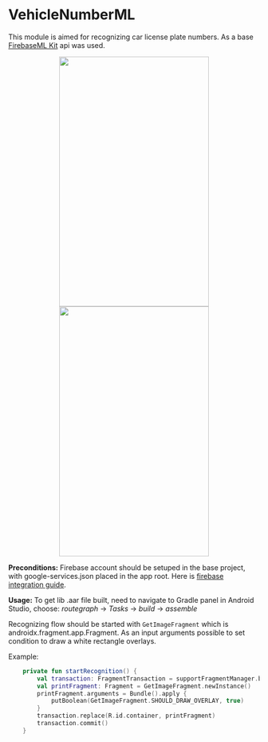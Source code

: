# VehicleNumberML
This module is aimed for recognizing car license plate numbers. 
As a base [FirebaseML Kit](https://firebase.google.com/docs/ml-kit) api was used.

<p align="center">
<img src ="https://user-images.githubusercontent.com/4493267/77549078-1135d580-6eb8-11ea-908d-5e3ba6476a7f.png" width="300" height="500">
<img src ="https://user-images.githubusercontent.com/4493267/77549105-1b57d400-6eb8-11ea-95eb-84d45f729543.png" width="300" height="500"> 
</p>

**Preconditions:**
Firebase account should be setuped in the base project, with google-services.json placed in the app root. Here is [firebase integration guide](https://firebase.google.com/docs/android/setup). 

**Usage:**
To get lib .aar file built, need to navigate to Gradle panel in Android Studio, choose:
*routegraph* -> *Tasks* -> *build* -> *assemble*

Recognizing flow should be started with `GetImageFragment` which is androidx.fragment.app.Fragment. As an input arguments possible to set condition to draw a white rectangle overlays.

Example:

```kotlin
    private fun startRecognition() {
        val transaction: FragmentTransaction = supportFragmentManager.beginTransaction()
        val printFragment: Fragment = GetImageFragment.newInstance()
        printFragment.arguments = Bundle().apply {
            putBoolean(GetImageFragment.SHOULD_DRAW_OVERLAY, true)
        }
        transaction.replace(R.id.container, printFragment)
        transaction.commit()
    }
```

